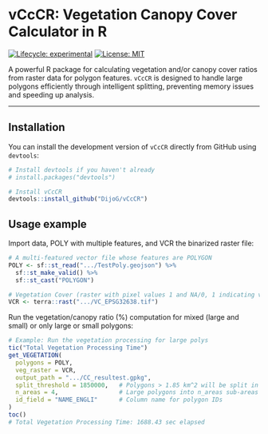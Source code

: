# vCcCR: Vegetation Canopy Cover Calculator in R

[![Lifecycle: experimental](https://img.shields.io/badge/lifecycle-experimental-orange.svg)](https://lifecycle.r-lib.org/articles/stages.html#experimental)
[![License: MIT](https://img.shields.io/badge/License-MIT-yellow.svg)](https://opensource.org/licenses/MIT)

A powerful R package for calculating vegetation and/or canopy cover ratios from raster data for polygon features. `vCcCR` is designed to handle large polygons efficiently through intelligent splitting, preventing memory issues and speeding up analysis.

---

## Installation

You can install the development version of `vCcCR` directly from GitHub using `devtools`:

```R
# Install devtools if you haven't already
# install.packages("devtools")

# Install vCcCR
devtools::install_github("DijoG/vCcCR")
```

## Usage example

Import data, POLY with multiple features, and VCR the binarized raster file:

```R
# A multi-featured vector file whose features are POLYGON
POLY <- sf::st_read(".../TestPoly.geojson") %>%
  sf::st_make_valid() %>%      
  sf::st_cast("POLYGON") 

# Vegetation Cover (raster with pixel values 1 and NA/0, 1 indicating vagetetion or canopy)
VCR <- terra::rast(".../VC_EPSG32638.tif")
```

Run the vegetation/canopy ratio (%) computation for mixed (large and small) or only large or small polygons:

```R
# Example: Run the vegetation processing for large polys
tic("Total Vegetation Processing Time")
get_VEGETATION(
  polygons = POLY, 
  veg_raster = VCR,
  output_path = ".../CC_resultest.gpkg",
  split_threshold = 1850000,   # Polygons > 1.85 km^2 will be split in n_areas
  n_areas = 4,                 # Large polygons into n_areas sub-areas
  id_field = "NAME_ENGLI"      # Column name for polygon IDs
)
toc()
# Total Vegetation Processing Time: 1688.43 sec elapsed
```

  